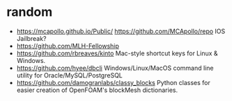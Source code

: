 # random

- https://mcapollo.github.io/Public/ https://github.com/MCApollo/repo IOS Jailbreak?
- https://github.com/MLH-Fellowship
- https://github.com/rbreaves/kinto Mac-style shortcut keys for Linux & Windows.
- https://github.com/hyee/dbcli Windows/Linux/MacOS command line utility for Oracle/MySQL/PostgreSQL
- https://github.com/damogranlabs/classy_blocks Python classes for easier creation of OpenFOAM's blockMesh dictionaries.

